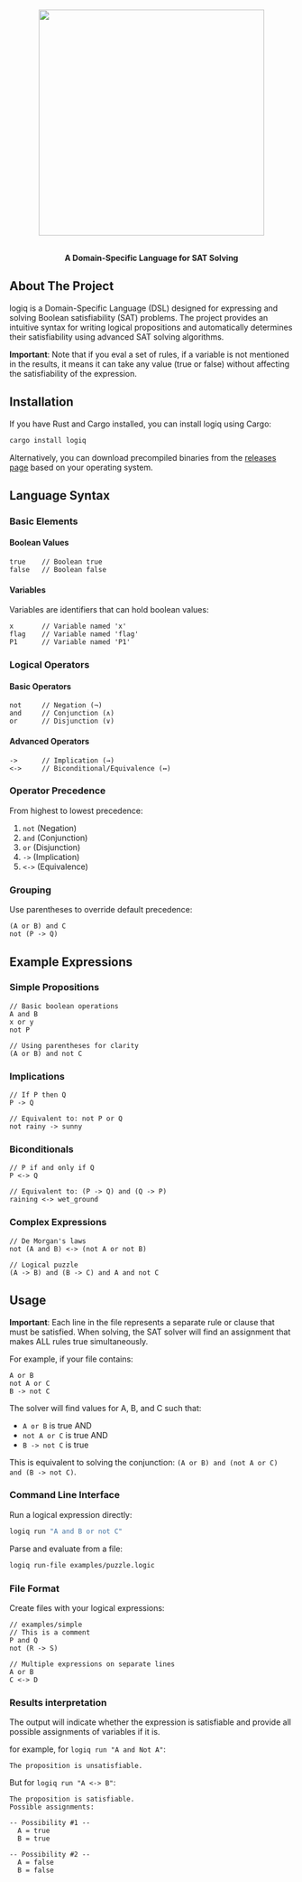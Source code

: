 <a id="readme-top"></a>
<div align="center">

</div>

<!-- PROJECT LOGO -->
<br />
<div align="center">
  <img src="https://raw.githubusercontent.com/CoCoSol007/logiq/main/logo.png" width="400">
  <p align="center">
    <br />
    <strong>A Domain-Specific Language for SAT Solving</strong>
  </p>
</div>

## About The Project

logiq is a Domain-Specific Language (DSL) designed for expressing and solving Boolean satisfiability (SAT) problems. The project provides an intuitive syntax for writing logical propositions and automatically determines their satisfiability using advanced SAT solving algorithms.

**Important**: Note that if you eval a set of rules, if a variable is not mentioned in the results, it means it can take any value (true or false) without affecting the satisfiability of the expression.

## Installation
If you have Rust and Cargo installed, you can install logiq using Cargo:
```bash
cargo install logiq
```

Alternatively, you can download precompiled binaries from the [releases page](https://github.com/CoCoSol007/logiq/releases) based on your operating system.

## Language Syntax

### Basic Elements

#### Boolean Values
```
true    // Boolean true
false   // Boolean false
```

#### Variables
Variables are identifiers that can hold boolean values:
```
x       // Variable named 'x'
flag    // Variable named 'flag'
P1      // Variable named 'P1'
```

### Logical Operators

#### Basic Operators
```
not     // Negation (¬)
and     // Conjunction (∧)
or      // Disjunction (∨)
```

#### Advanced Operators
```
->      // Implication (→)
<->     // Biconditional/Equivalence (↔)
```

### Operator Precedence
From highest to lowest precedence:
1. `not` (Negation)
2. `and` (Conjunction)
3. `or` (Disjunction)
4. `->` (Implication)
5. `<->` (Equivalence)

### Grouping
Use parentheses to override default precedence:
```
(A or B) and C
not (P -> Q)
```

## Example Expressions

### Simple Propositions
```
// Basic boolean operations
A and B
x or y
not P

// Using parentheses for clarity
(A or B) and not C
```

### Implications
```
// If P then Q
P -> Q

// Equivalent to: not P or Q
not rainy -> sunny
```

### Biconditionals
```
// P if and only if Q
P <-> Q

// Equivalent to: (P -> Q) and (Q -> P)
raining <-> wet_ground
```

### Complex Expressions
```
// De Morgan's laws
not (A and B) <-> (not A or not B)

// Logical puzzle
(A -> B) and (B -> C) and A and not C
```

## Usage


**Important**: Each line in the file represents a separate rule or clause that must be satisfied. When solving, the SAT solver will find an assignment that makes ALL rules true simultaneously.

For example, if your file contains:
```
A or B
not A or C
B -> not C
```

The solver will find values for A, B, and C such that:
- `A or B` is true AND
- `not A or C` is true AND  
- `B -> not C` is true

This is equivalent to solving the conjunction: `(A or B) and (not A or C) and (B -> not C)`.


### Command Line Interface

Run a logical expression directly:
```bash
logiq run "A and B or not C"
```

Parse and evaluate from a file:
```bash
logiq run-file examples/puzzle.logic
```

### File Format
Create files with your logical expressions:

```
// examples/simple
// This is a comment
P and Q
not (R -> S)

// Multiple expressions on separate lines
A or B
C <-> D
```

### Results interpretation
The output will indicate whether the expression is satisfiable and provide all possible assignments of variables if it is.

for example, for ``logiq run "A and Not A"``:
```
The proposition is unsatisfiable.
```

But for ``logiq run "A <-> B"``:
```
The proposition is satisfiable.
Possible assignments:

-- Possibility #1 --
  A = true
  B = true

-- Possibility #2 --
  A = false
  B = false
```